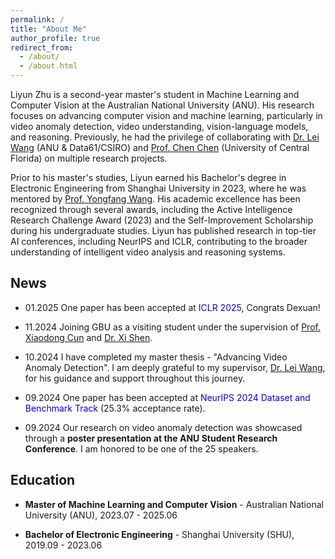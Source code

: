 ```yaml
---
permalink: /
title: "About Me"
author_profile: true
redirect_from: 
  - /about/
  - /about.html
---
```


Liyun Zhu is a second-year master's student in Machine Learning and Computer Vision at the Australian National University (ANU). His research focuses on advancing computer vision and machine learning, particularly in video anomaly detection, video understanding, vision-language models, and reasoning. Previously, he had the privilege of collaborating with [Dr. Lei Wang](https://leiwangr.github.io) (ANU & Data61/CSIRO) and [Prof. Chen Chen](https://www.crcv.ucf.edu/chenchen/) (University of Central Florida) on multiple research projects. 

Prior to his master's studies, Liyun earned his Bachelor's degree in Electronic Engineering from Shanghai University in 2023, where he was mentored by [Prof. Yongfang Wang](https://scie.shu.edu.cn/Prof/wangyf.htm). His academic excellence has been recognized through several awards, including the Active Intelligence Research Challenge Award (2023) and the Self-Improvement Scholarship during his undergraduate studies. Liyun has published research in top-tier AI conferences, including NeurIPS and ICLR, contributing to the broader understanding of intelligent video analysis and reasoning systems.


<!-- Liyun Zhu is a second-year master's student in Machine Learning and Computer Vision at the Australian National University (ANU). His research focuses on advancing computer vision and machine learning, particularly in video anomaly detection, video understanding, vision-language models, and reasoning. He has had the privilege of collaborating with Dr. Lei Wang (ANU & Data61/CSIRO) and Prof. Chen Chen (University of Central Florida) on multiple research projects.

Prior to his master's studies, Liyun earned his Bachelor's degree in Electronic Engineering from Shanghai University in 2023, where he was mentored by Prof. Yongfang Wang. His academic excellence has been recognized through several awards, including the Active Intelligence Research Challenge Award (2023) and the Self-Improvement Scholarship during his undergraduate studies.

Liyun has published research in top-tier AI conferences, including NeurIPS and ICLR, contributing to the broader understanding of intelligent video analysis and reasoning systems. -->

<!-- During his undergraduate studies, Liyun participated in Shanghai University's Outstanding Undergraduate Program, initiating his research in this specialized field. -->

<!-- Liyun's academic journey is complemented by extensive industry experience. As a Model Optimization Intern at Biren Tech, a leading Chinese semiconductor company, Liyun contributed to research on advanced large language models and optimized LLM performance in distributed systems across 16 nodes and 128 GPUs. In 2023, he served as a Research Intern at Active Intelligence (Australia), where he developed advanced anomaly detection algorithms and contributed to a novel dataset. Earlier, as an Algorithm Intern at Anji Tech, he focused on the industrial implementation of anomaly detection systems. -->


## News

* 01.2025 One paper has been accepted at <span style="color: blue;">ICLR 2025</span>, Congrats Dexuan! 

* 11.2024 Joining GBU as a visiting student under the supervision of [Prof. Xiaodong Cun](https://vinthony.github.io/academic/) and [Dr. Xi Shen](https://xishen0220.github.io).

* 10.2024 I have completed my master thesis - "Advancing Video Anomaly Detection". I am deeply grateful to my supervisor, [Dr. Lei Wang](https://leiwangr.github.io), for his guidance and support throughout this journey.

* 09.2024 One paper has been accepted at <span style="color: blue;">NeurIPS 2024 Dataset and Benchmark Track</span> (25.3% acceptance rate). 

* 09.2024 Our research on video anomaly detection was showcased through a **poster presentation at the ANU Student Research Conference**. I am honored to be one of the 25 speakers.


## Education

* **Master of Machine Learning and Computer Vision** - Australian National University (ANU), 2023.07 - 2025.06

* **Bachelor of Electronic Engineering** - Shanghai University (SHU), 2019.09 - 2023.06



<!-- This is the front page of a website that is powered by the [Academic Pages template](https://github.com/academicpages/academicpages.github.io) and hosted on GitHub pages. [GitHub pages](https://pages.github.com) is a free service in which websites are built and hosted from code and data stored in a GitHub repository, automatically updating when a new commit is made to the respository. This template was forked from the [Minimal Mistakes Jekyll Theme](https://mmistakes.github.io/minimal-mistakes/) created by Michael Rose, and then extended to support the kinds of content that academics have: publications, talks, teaching, a portfolio, blog posts, and a dynamically-generated CV. You can fork [this repository](https://github.com/academicpages/academicpages.github.io) right now, modify the configuration and markdown files, add your own PDFs and other content, and have your own site for free, with no ads! An older version of this template powers my own personal website at [stuartgeiger.com](http://stuartgeiger.com), which uses [this Github repository](https://github.com/staeiou/staeiou.github.io). -->

<!-- A data-driven personal website
======
Like many other Jekyll-based GitHub Pages templates, Academic Pages makes you separate the website's content from its form. The content & metadata of your website are in structured markdown files, while various other files constitute the theme, specifying how to transform that content & metadata into HTML pages. You keep these various markdown (.md), YAML (.yml), HTML, and CSS files in a public GitHub repository. Each time you commit and push an update to the repository, the [GitHub pages](https://pages.github.com/) service creates static HTML pages based on these files, which are hosted on GitHub's servers free of charge.

Many of the features of dynamic content management systems (like Wordpress) can be achieved in this fashion, using a fraction of the computational resources and with far less vulnerability to hacking and DDoSing. You can also modify the theme to your heart's content without touching the content of your site. If you get to a point where you've broken something in Jekyll/HTML/CSS beyond repair, your markdown files describing your talks, publications, etc. are safe. You can rollback the changes or even delete the repository and start over -- just be sure to save the markdown files! Finally, you can also write scripts that process the structured data on the site, such as [this one](https://github.com/academicpages/academicpages.github.io/blob/master/talkmap.ipynb) that analyzes metadata in pages about talks to display [a map of every location you've given a talk](https://academicpages.github.io/talkmap.html).

Getting started
======
1. Register a GitHub account if you don't have one and confirm your e-mail (required!)
1. Fork [this repository](https://github.com/academicpages/academicpages.github.io) by clicking the "fork" button in the top right. 
1. Go to the repository's settings (rightmost item in the tabs that start with "Code", should be below "Unwatch"). Rename the repository "[your GitHub username].github.io", which will also be your website's URL.
1. Set site-wide configuration and create content & metadata (see below -- also see [this set of diffs](http://archive.is/3TPas) showing what files were changed to set up [an example site](https://getorg-testacct.github.io) for a user with the username "getorg-testacct")
1. Upload any files (like PDFs, .zip files, etc.) to the files/ directory. They will appear at https://[your GitHub username].github.io/files/example.pdf.  
1. Check status by going to the repository settings, in the "GitHub pages" section

Site-wide configuration
------
The main configuration file for the site is in the base directory in [_config.yml](https://github.com/academicpages/academicpages.github.io/blob/master/_config.yml), which defines the content in the sidebars and other site-wide features. You will need to replace the default variables with ones about yourself and your site's github repository. The configuration file for the top menu is in [_data/navigation.yml](https://github.com/academicpages/academicpages.github.io/blob/master/_data/navigation.yml). For example, if you don't have a portfolio or blog posts, you can remove those items from that navigation.yml file to remove them from the header. 

Create content & metadata
------
For site content, there is one markdown file for each type of content, which are stored in directories like _publications, _talks, _posts, _teaching, or _pages. For example, each talk is a markdown file in the [_talks directory](https://github.com/academicpages/academicpages.github.io/tree/master/_talks). At the top of each markdown file is structured data in YAML about the talk, which the theme will parse to do lots of cool stuff. The same structured data about a talk is used to generate the list of talks on the [Talks page](https://academicpages.github.io/talks), each [individual page](https://academicpages.github.io/talks/2012-03-01-talk-1) for specific talks, the talks section for the [CV page](https://academicpages.github.io/cv), and the [map of places you've given a talk](https://academicpages.github.io/talkmap.html) (if you run this [python file](https://github.com/academicpages/academicpages.github.io/blob/master/talkmap.py) or [Jupyter notebook](https://github.com/academicpages/academicpages.github.io/blob/master/talkmap.ipynb), which creates the HTML for the map based on the contents of the _talks directory).

**Markdown generator**

I have also created [a set of Jupyter notebooks](https://github.com/academicpages/academicpages.github.io/tree/master/markdown_generator
) that converts a CSV containing structured data about talks or presentations into individual markdown files that will be properly formatted for the Academic Pages template. The sample CSVs in that directory are the ones I used to create my own personal website at stuartgeiger.com. My usual workflow is that I keep a spreadsheet of my publications and talks, then run the code in these notebooks to generate the markdown files, then commit and push them to the GitHub repository.

How to edit your site's GitHub repository
------
Many people use a git client to create files on their local computer and then push them to GitHub's servers. If you are not familiar with git, you can directly edit these configuration and markdown files directly in the github.com interface. Navigate to a file (like [this one](https://github.com/academicpages/academicpages.github.io/blob/master/_talks/2012-03-01-talk-1.md) and click the pencil icon in the top right of the content preview (to the right of the "Raw | Blame | History" buttons). You can delete a file by clicking the trashcan icon to the right of the pencil icon. You can also create new files or upload files by navigating to a directory and clicking the "Create new file" or "Upload files" buttons. 

Example: editing a markdown file for a talk
![Editing a markdown file for a talk](/images/editing-talk.png)

For more info
------
More info about configuring Academic Pages can be found in [the guide](https://academicpages.github.io/markdown/). The [guides for the Minimal Mistakes theme](https://mmistakes.github.io/minimal-mistakes/docs/configuration/) (which this theme was forked from) might also be helpful. -->
